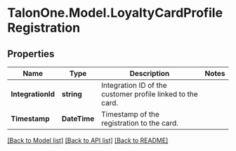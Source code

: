 # TalonOne.Model.LoyaltyCardProfileRegistration
## Properties

Name | Type | Description | Notes
------------ | ------------- | ------------- | -------------
**IntegrationId** | **string** | Integration ID of the customer profile linked to the card. | 
**Timestamp** | **DateTime** | Timestamp of the registration to the card. | 

[[Back to Model list]](../README.md#documentation-for-models) [[Back to API list]](../README.md#documentation-for-api-endpoints) [[Back to README]](../README.md)


